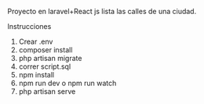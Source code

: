 Proyecto en laravel+React js lista las calles de una ciudad.

Instrucciones

1) Crear .env
2) composer install
3) php artisan migrate
4) correr script.sql
5) npm install
6) npm run dev o npm run watch 
7) php artisan serve
